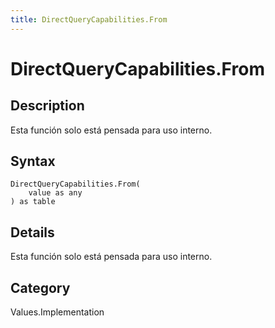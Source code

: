 ```yaml
---
title: DirectQueryCapabilities.From
---
```


# DirectQueryCapabilities.From


## Description

Esta función solo está pensada para uso interno.


## Syntax

```powerquery
DirectQueryCapabilities.From(
    value as any
) as table
```


## Details

Esta función solo está pensada para uso interno.



## Category
Values.Implementation
